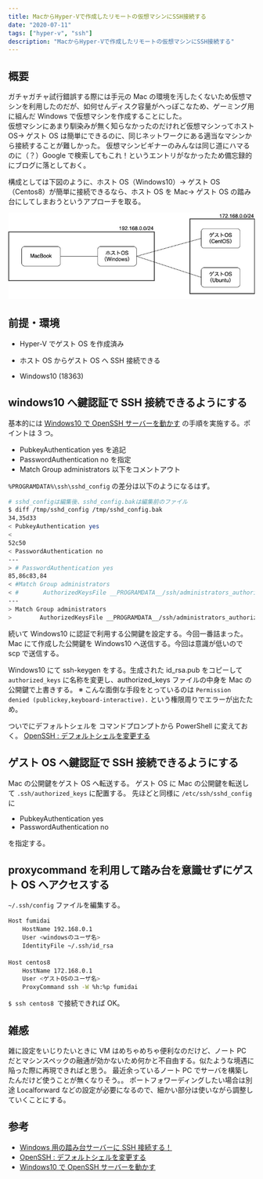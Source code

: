 ```yaml
---
title: MacからHyper-Vで作成したリモートの仮想マシンにSSH接続する
date: "2020-07-11"
tags: ["hyper-v", "ssh"]
description: "MacからHyper-Vで作成したリモートの仮想マシンにSSH接続する"
---
```


## 概要

ガチャガチャ試行錯誤する際には手元の Mac の環境を汚したくないため仮想マシンを利用したのだが、如何せんディスク容量がへっぽこなため、ゲーミング用に組んだ Windows で仮想マシンを作成することにした。  
仮想マシンにあまり馴染みが無く知らなかったのだけれど仮想マシンってホスト OS→ ゲスト OS は簡単にできるのに、同じネットワークにある適当なマシンから接続することが難しかった。
仮想マシンビギナーのみんなは同じ道にハマるのに（？）Google で検索してもこれ！というエントリがなかったため備忘録的にブログに落としておく。

構成としては下図のように、ホスト OS（Windows10）→ ゲスト OS（Centos8）が簡単に接続できるなら、ホスト OS を Mac→ ゲスト OS の踏み台にしてしまおうというアプローチを取る。

![リモートSSHのNW図](./remote-ssh-nw-diagram.jpg "リモートSSHのNW図")

## 前提・環境

- Hyper-V でゲスト OS を作成済み
- ホスト OS からゲスト OS へ SSH 接続できる

- Windows10 (18363)

## windows10 へ鍵認証で SSH 接続できるようにする

基本的には [Windows10 で OpenSSH サーバーを動かす](https://wave.hatenablog.com/entry/2019/02/23/080800) の手順を実施する。ポイントは 3 つ。

- PubkeyAuthentication yes を追記
- PasswordAuthentication no を指定
- Match Group administrators 以下をコメントアウト

`%PROGRAMDATA%\ssh\sshd_config` の差分は以下のようになるはず。

```bash
# sshd_configは編集後、sshd_config.bakは編集前のファイル
$ diff /tmp/sshd_config /tmp/sshd_config.bak
34,35d33
< PubkeyAuthentication yes
<
52c50
< PasswordAuthentication no
---
> # PasswordAuthentication yes
85,86c83,84
< #Match Group administrators
< #       AuthorizedKeysFile __PROGRAMDATA__/ssh/administrators_authorized_keys
---
> Match Group administrators
>        AuthorizedKeysFile __PROGRAMDATA__/ssh/administrators_authorized_keys
```

続いて Windows10 に認証で利用する公開鍵を設定する。今回一番詰まった。
Mac にて作成した公開鍵を Windows10 へ送信する。今回は意識が低いので scp で送信する。

Windows10 にて ssh-keygen をする。生成された id_rsa.pub をコピーして `authorized_keys` に名称を変更し、authorized_keys ファイルの中身を Mac の公開鍵で上書きする。
※ こんな面倒な手段をとっているのは `Permission denied (publickey,keyboard-interactive).` という権限周りでエラーが出たため。

ついでにデフォルトシェルを コマンドプロンプトから PowerShell に変えておく。
[OpenSSH : デフォルトシェルを変更する](https://www.server-world.info/query?os=Windows_Server_2019&p=ssh&f=5)

## ゲスト OS へ鍵認証で SSH 接続できるようにする

Mac の公開鍵をゲスト OS へ転送する。
ゲスト OS に Mac の公開鍵を転送して `.ssh/authorized_keys` に配置する。
先ほどと同様に `/etc/ssh/sshd_config` に

- PubkeyAuthentication yes
- PasswordAuthentication no

を指定する。

## proxycommand を利用して踏み台を意識せずにゲスト OS へアクセスする

`~/.ssh/config` ファイルを編集する。

```bash
Host fumidai
	HostName 192.168.0.1
	User <windowsのユーザ名>
	IdentityFile ~/.ssh/id_rsa

Host centos8
	HostName 172.168.0.1
	User <ゲストOSのユーザ名>
	ProxyCommand ssh -W %h:%p fumidai
```

`$ ssh centos8 `で接続できれば OK。

## 雑感

雑に設定をいじりたいときに VM はめちゃめちゃ便利なのだけど、ノート PC だとマシンスペックの融通が効かないため何かと不自由する。似たような境遇に陥った際に再現できればと思う。
最近余っているノート PC でサーバを構築したんだけど使うことが無くなりそう。。
ポートフォワーディングしたい場合は別途 Localforward などの設定が必要になるので、細かい部分は使いながら調整していくことにする。

## 参考

- [Windows 用の踏み台サーバーに SSH 接続する！](https://qiita.com/1Kano/items/ea018abaae7ce5edbf73)
- [OpenSSH : デフォルトシェルを変更する](https://www.server-world.info/query?os=Windows_Server_2019&p=ssh&f=5)
- [Windows10 で OpenSSH サーバーを動かす](https://wave.hatenablog.com/entry/2019/02/23/080800)
